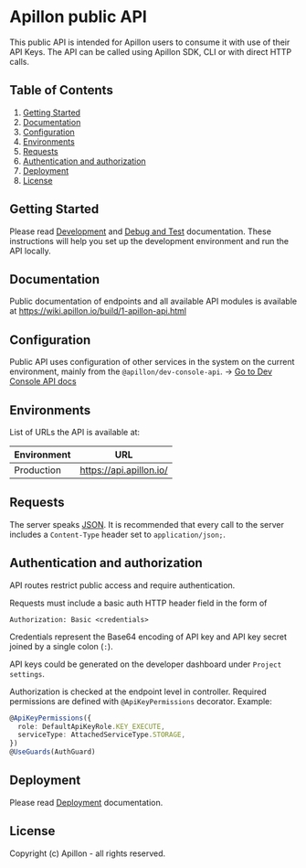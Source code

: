 # Apillon public API

This public API is intended for Apillon users to consume it with use of their API Keys. The API can be called using Apillon SDK, CLI or with direct HTTP calls.

## Table of Contents

1. [Getting Started](#getting-started)
2. [Documentation](#documentation)
3. [Configuration](#configuration)
4. [Environments](#environments)
5. [Requests](#requests)
6. [Authentication and authorization](#authentication-and-authorization)
7. [Deployment](#deployment)
8. [License](#license)

## Getting Started

Please read [Development](../../docs/development.md) and [Debug and Test](../../docs/debug-and-test.md) documentation. These instructions will help you set up the development environment and run the API locally.

## Documentation

Public documentation of endpoints and all available API modules is available at https://wiki.apillon.io/build/1-apillon-api.html

## Configuration

Public API uses configuration of other services in the system on the current environment, mainly from the `@apillon/dev-console-api`. -> [Go to Dev Console API docs](../dev-console-api/README.md#configuration)

## Environments

List of URLs the API is available at:

| Environment | URL                               |
| ----------- | --------------------------------- |
| Production  | <https://api.apillon.io/>         |

## Requests

The server speaks [JSON](https://en.wikipedia.org/wiki/JSON). It is recommended that every call to the server includes a `Content-Type` header set to `application/json;`.

## Authentication and authorization

API routes restrict public access and require authentication.

Requests must include a basic auth HTTP header field in the form of

```ssh
Authorization: Basic <credentials>
```

Credentials represent the Base64 encoding of API key and API key secret joined by a single colon (`:`).

API keys could be generated on the developer dashboard under `Project settings`.

Authorization is checked at the endpoint level in controller. Required permissions are defined with `@ApiKeyPermissions` decorator. Example:

```ts
@ApiKeyPermissions({
  role: DefaultApiKeyRole.KEY_EXECUTE,
  serviceType: AttachedServiceType.STORAGE,
})
@UseGuards(AuthGuard)
```

## Deployment

Please read [Deployment](../../docs/deployment.md) documentation.

## License

Copyright (c) Apillon - all rights reserved.
